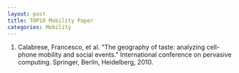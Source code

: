 ```yaml
---
layout: post
title: TOP10 Mobility Paper
categories: Mobility
---
```


1. Calabrese, Francesco, et al. "The geography of taste: analyzing cell-phone mobility and social events." International conference on pervasive computing. Springer, Berlin, Heidelberg, 2010.